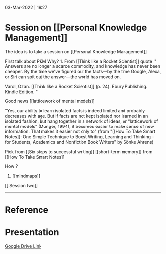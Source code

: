03-Mar-2022 | 19:27



# Session on [[Personal Knowledge Management]]

The idea is to take a session on [[Personal Knowledge Management]]

First talk about PKM
Why?
	1. From [[Think like a Rocket Scientist]]  quote '' Answers are no longer a scarce commodity, and knowledge has never been cheaper. By the time we’ve figured out the facts—by the time Google, Alexa, or Siri can spit out the answer—the world has moved on.

Varol, Ozan. [[Think like a Rocket Scientist]] (p. 24). Ebury Publishing. Kindle Edition.  "


Good news
[[latticework of mental models]]

"Yes, our ability to learn isolated facts is indeed limited and probably decreases with age. But if facts are not kept isolated nor learned in an isolated fashion, but hang together in a network of ideas, or “latticework of mental models” (Munger, 1994), it becomes easier to make sense of new information. That makes it easier not only to" (from "[[How To Take Smart Notes]]: One Simple Technique to Boost Writing, Learning and Thinking – for Students, Academics and Nonfiction Book Writers" by Sönke Ahrens)


Pick from [[Six steps to successful writing]] [[short-term memory]] from [[How To Take Smart Notes]] 

How ? 

1. [[mindmaps]]


[[ Session two]]

---

# Reference



# Presentation

[Google Drive Link](https://bit.ly/pkm-folder)
